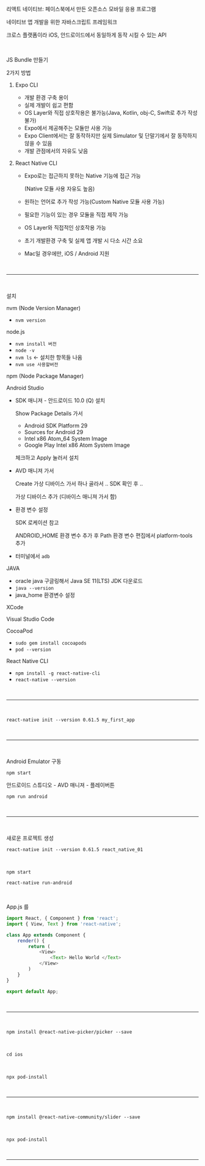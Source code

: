 리액트 네이티브: 페이스북에서 만든 오픈소스 모바일 응용 프로그램

네이티브 앱 개발을 위한 자바스크립트 프레임워크

크로스 플랫폼이라 iOS, 안드로이드에서 동일하게 동작 시킬 수 있는 API

<br />

JS Bundle 만들기

2가지 방법

1. Expo CLI

   * 개발 환경 구축 용이
   * 실제 개발이 쉽고 편함
   * OS Layer와 직접 상호작용은 불가능(Java, Kotlin, obj-C, Swift로 추가 작성 불가)
   * Expo에서 제공해주는 모듈만 사용 가능
   * Expo Client에서는 잘 동작하지만 실제 Simulator 및 단말기에서 잘 동작하지 않을 수 있음
   * 개발 관점에서의 자유도 낮음

2. React Native CLI

   * Expo로는 접근하지 못하는 Native 기능에 접근 가능

     (Native 모듈 사용 자유도 높음)

   * 원하는 언어로 추가 작성 가능(Custom Native 모듈 사용 가능)

   * 필요한 기능이 있는 경우 모듈을 직접 제작 가능

   * OS Layer와 직접적인 상호작용 가능

   * 초기 개발환경 구축 및 실제 앱 개발 시 다소 시간 소요

   * Mac일 경우에만, iOS / Android 지원

<br />

---

<br />

설치

nvm (Node Version Manager)

* `nvm version`

node.js

* `nvm install 버전`
* `node -v`
* `nvm ls` <- 설치한 항목들 나옴
* `nvm use 사용할버전`

npm (Node Package Manager)

Android Studio

* SDK 매니져 - 안드로이드 10.0 (Q) 설치

  Show Package Details  가서

  * Android SDK Platform 29
  * Sources for Android 29
  * Intel x86 Atom_64 System Image
  * Google Play Intel x86 Atom System Image

  체크하고 Apply 눌러서 설치

* AVD 매니져 가서

  Create 가상 디바이스 가서 하나 골라서 .. SDK 확인 후 ..

  가상 디바이스 추가 (디바이스 매니져 가서 함)

* 환경 변수 설정

  SDK 로케이션 참고

  ANDROID_HOME 환경 변수 추가 후 Path 환경 변수 편집에서 platform-tools 추가

* 터미널에서 `adb`   

JAVA

* oracle java 구글링해서 Java SE 11(LTS) JDK 다운로드
* `java --version`
* java_home 환경변수 설정

XCode

Visual Studio Code

CocoaPod

* `sudo gem install cocoapods`
* `pod --version`

React Native CLI

* `npm install -g react-native-cli`
* `react-native --version`

<br />

---

<br />

`react-native init --version 0.61.5 my_first_app`

<br />

---

<br />

Android Emulator 구동

`npm start`

안드로이드 스튜디오 - AVD 매니져 - 플레이버튼

`npm run android`

<br />

---

<br />

새로운 프로젝트 생성

`react-native init --version 0.61.5 react_native_01`

<br />

`npm start`

`react-native run-android`

<br />

App.js 를

```js
import React, { Component } from 'react';
import { View, Text } from 'react-native';

class App extends Component {
    render() {
        return (
            <View>
            	<Text> Hello World </Text>
            </View>
        )
    }
}

export default App;
```

<br />

---

<br />

`npm install @react-native-picker/picker --save`

<br />

`cd ios`

<br />

`npx pod-install`

<br />

---

<br />

`npm install @react-native-community/slider --save`

<br />

`npx pod-install`

<br />

---

<br />